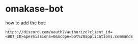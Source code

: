 # omakase-bot

how to add the bot:

```
https://discord.com/oauth2/authorize?client_id=<BOT_ID>&permissions=0&scope=bot%20applications.commands
```